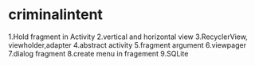 # criminalintent
1.Hold fragment in Activity
2.vertical and horizontal view
3.RecyclerView, viewholder,adapter
4.abstract activity
5.fragment argument
6.viewpager
7.dialog fragment
8.create menu in fragement
9.SQLite
